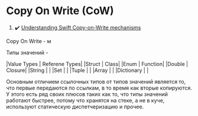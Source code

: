 # Copy On Write (CoW)

1. :heavy_check_mark: [Understanding Swift Copy-on-Write mechanisms](https://medium.com/@lucianoalmeida1/understanding-swift-copy-on-write-mechanisms-52ac31d68f2f)

Copy On Write - м

Типы значений - 

|Value Types | Referene Types|
|Struct | Class|
|Enum | Function|
|Double | Closure|
|String | |
|Set | |
|Tuple | |
|Array | |
|Dictionary | |

Основным отличием ссылочных типов от типов значений является то, что первые передаются по ссылкам, в то время как вторые копируются. У этого есть ряд своих плюсов таких как то, что типы значений работают быстрее, потому что хранятся на стеке, а не в куче, используют статическую диспетчеризацию и прочее. 

